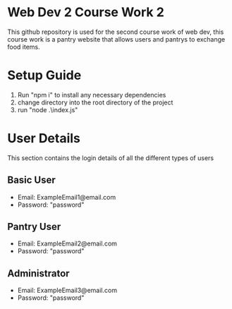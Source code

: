 <h1>Web Dev 2 Course Work 2</h1>
<p>
This github repository is used for the second course work of web dev, this course work is a pantry website that allows users and pantrys to exchange food items.


  
</p>
<h1>Setup Guide</h1>
<ol type="1">
  <li>Run "npm i" to install any necessary dependencies</li>
  <li>change directory into the root directory of the project</li>
  <li>run "node .\index.js"</li>
</ol> 

<h1>User Details</h1>
<p>This section contains the login details of all the different types of users</p>

<h2>Basic User</h2>
<ul >
  <li>Email: ExampleEmail1@email.com</li>
  <li>Password: "password"</li>
</ul> 
<h2>Pantry User</h2>
<ul >
  <li>Email: ExampleEmail2@email.com</li>
  <li>Password: "password"</li>
</ul> 
<h2>Administrator</h2>
<ul >
  <li>Email: ExampleEmail3@email.com</li>
  <li>Password: "password"</li>
</ul> 
